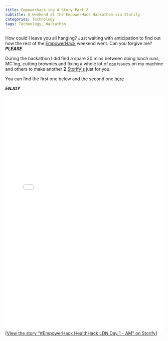 ```yaml
---
title: Empowerhack-ing A Story Part 2
subtitle: A weekend at the EmpowerHack Hackathon via Storify
categories: Technology
tags: Technology, Hackathon
---
```

How could I leave you all hanging? Just waiting with anticipation to find out how the rest of the [EmpowerHack](http://empowerhack.com) weekend went. Can you forgive me? ***PLEASE***

During the hackathon I did find a spare 30 mins between doing lunch runs, MC'ing, cutting brownies and fixing a whole lot of [`npm`](http://www.theregister.co.uk/2016/03/23/npm_left_pad_chaos/) issues on my machine and others to make another **2** [Storify's](https://storify.com/tanya_powell) just for you.

You can find the first one below and the second one [here](http://blog.tanyapowell.co.uk/Empowerhacking-A-Story-Part3/)

***ENJOY***

<div class="storify"><iframe src="//storify.com/tanya_powell/empowerhack-healthhack-ldn-day-1/embed?header=false&border=false" width="100%" height="750" frameborder="no" allowtransparency="true"></iframe><script src="//storify.com/tanya_powell/empowerhack-healthhack-ldn-day-1.js?header=false&border=false"></script><noscript>[<a href="//storify.com/tanya_powell/empowerhack-healthhack-ldn-day-1" target="_blank">View the story "#EmpowerHack HealthHack LDN Day 1 - AM" on Storify</a>]</noscript></div>
